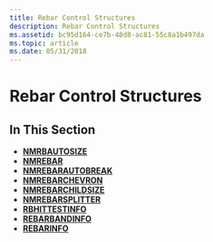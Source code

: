 ```yaml
---
title: Rebar Control Structures
description: Rebar Control Structures
ms.assetid: bc95d164-ce7b-48d8-ac81-55c8a1b497da
ms.topic: article
ms.date: 05/31/2018
---
```


# Rebar Control Structures

## In This Section

-   [**NMRBAUTOSIZE**](/windows/win32/api/commctrl/ns-commctrl-nmrbautosize)
-   [**NMREBAR**](/windows/win32/api/commctrl/ns-commctrl-nmrebar)
-   [**NMREBARAUTOBREAK**](/windows/win32/api/commctrl/ns-commctrl-nmrebarautobreak)
-   [**NMREBARCHEVRON**](/windows/win32/api/commctrl/ns-commctrl-nmrebarchevron)
-   [**NMREBARCHILDSIZE**](/windows/win32/api/commctrl/ns-commctrl-nmrebarchildsize)
-   [**NMREBARSPLITTER**](/windows/win32/api/commctrl/ns-commctrl-nmrebarsplitter)
-   [**RBHITTESTINFO**](/windows/win32/api/commctrl/ns-commctrl-rbhittestinfo)
-   [**REBARBANDINFO**](/windows/win32/api/commctrl/ns-commctrl-rebarbandinfoa)
-   [**REBARINFO**](/windows/win32/api/commctrl/ns-commctrl-rebarinfo)

 

 




